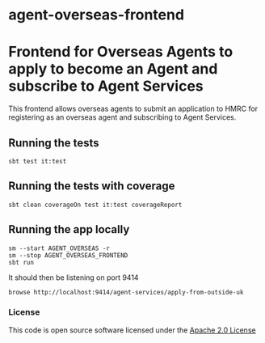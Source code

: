 
# agent-overseas-frontend

# Frontend for Overseas Agents to apply to become an Agent and subscribe to Agent Services

This frontend allows overseas agents to submit an application to HMRC for registering as an overseas agent and subscribing to Agent Services.

## Running the tests

    sbt test it:test

## Running the tests with coverage

    sbt clean coverageOn test it:test coverageReport

## Running the app locally

    sm --start AGENT_OVERSEAS -r
    sm --stop AGENT_OVERSEAS_FRONTEND
    sbt run

It should then be listening on port 9414

    browse http://localhost:9414/agent-services/apply-from-outside-uk

### License

This code is open source software licensed under the [Apache 2.0 License]("http://www.apache.org/licenses/LICENSE-2.0.html")